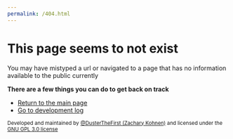 ```yaml
---
permalink: /404.html
---
```


# This page seems to not exist
You may have mistyped a url or navigated to a page that has no information available to the public currently

**There are a few things you can do to get back on track**
- [Return to the main page](/)
- [Go to development log](/development)

<sub>Developed and maintained by [@DusterTheFirst (Zachary Kohnen)](https://github.com/dusterthefirst) and licensed under the [GNU GPL 3.0 license](/license)</sub>